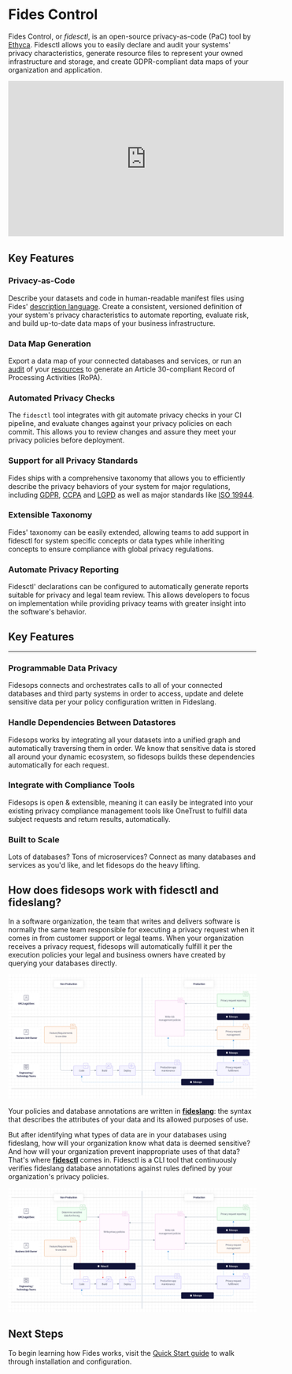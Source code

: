 # Fides Control

Fides Control, or *fidesctl*, is an open-source privacy-as-code (PaC) tool by [Ethyca](https://ethyca.com). Fidesctl allows you to easily declare and audit your systems' privacy characteristics, generate resource files to represent your owned infrastructure and storage, and create GDPR-compliant data maps of your organization and application.

<iframe width="560" height="315" src="https://www.youtube.com/embed/krFCQ_J_YPk" title="YouTube video player" frameborder="0" allow="accelerometer; autoplay; clipboard-write; encrypted-media; gyroscope; picture-in-picture" allowfullscreen></iframe>

## Key Features
### Privacy-as-Code

Describe your datasets and code in human-readable manifest files using Fides' [description language](https://ethyca.github.io/fideslang/). Create a consistent, versioned definition of your system's privacy characteristics to automate reporting, evaluate risk, and build up-to-date data maps of your business infrastructure.

### Data Map Generation
Export a data map of your connected databases and services, or run an [audit](./guides/generating_datamap.md#auditing-resources) of your [resources](https://ethyca.github.io/fideslang/resources/organization/) to generate an Article 30-compliant Record of Processing Activities (RoPA). 


### Automated Privacy Checks

The `fidesctl` tool integrates with git automate privacy checks in your CI pipeline, and evaluate changes against your privacy policies on each commit. This allows you to review changes and assure they meet your privacy policies before deployment.

### Support for all Privacy Standards

Fides ships with a comprehensive taxonomy that allows you to efficiently describe the privacy behaviors of your system for major regulations, including [GDPR](https://ico.org.uk/for-organisations/guide-to-data-protection/guide-to-the-general-data-protection-regulation-gdpr/), [CCPA](https://ethyca.com/cpra-hub/) and [LGPD](https://iapp.org/news/a/the-new-brazilian-general-data-protection-law-a-detailed-analysis/) as well as major standards like [ISO 19944](https://www.iso.org/standard/79573.html).

### Extensible Taxonomy

Fides' taxonomy can be easily extended, allowing teams to add support in fidesctl for system specific concepts or data types while inheriting concepts to ensure compliance with global privacy regulations.

### Automate Privacy Reporting

Fidesctl' declarations can be configured to automatically generate reports suitable for privacy and legal team review. This allows developers to focus on implementation while providing privacy teams with greater insight into the software's behavior.

## Key Features
---

### Programmable Data Privacy
Fidesops connects and orchestrates calls to all of your connected databases and third party systems in order to access, update and delete sensitive data per your policy configuration written in Fideslang.

### Handle Dependencies Between Datastores
Fidesops works by integrating all your datasets into a unified graph and automatically traversing them in order. We know that sensitive data is stored all around your dynamic ecosystem, so fidesops builds these dependencies automatically for each request.

### Integrate with Compliance Tools
Fidesops is open & extensible, meaning it can easily be integrated into your existing privacy compliance management tools like OneTrust to fulfill data subject requests and return results, automatically.

### Built to Scale
Lots of databases? Tons of microservices? Connect as many databases and services as you'd like, and let fidesops do the heavy lifting.

## How does fidesops work with fidesctl and fideslang?
In a software organization, the team that writes and delivers software is normally the same team responsible for executing a privacy request when it comes in from customer support or legal teams. When your organization receives a privacy request, fidesops will automatically fulfill it per the execution policies your legal and business owners have created by querying your databases directly. 

![Fidesops business process](img/fides-ops-process.png "Fidesops biz process")

Your policies and database annotations are written in [**fideslang**](https://github.com/ethyca/fideslang): the syntax that describes the attributes of your data and its allowed purposes of use. 

But after identifying what types of data are in your databases using fideslang, how will your organization know what data is deemed sensitive? And how will your organization prevent inappropriate uses of that data? That's where [**fidesctl**](https://github.com/ethyca/fides) comes in. Fidesctl is a CLI tool that continuously verifies fideslang database annotations against rules defined by your organization's privacy policies.

![Fides ecosystem](img/fides-ecosystem.png "Fides ecosystem")


## Next Steps

To begin learning how Fides works, visit the [Quick Start guide](./quickstart/local_standalone.md) to walk through installation and configuration.
